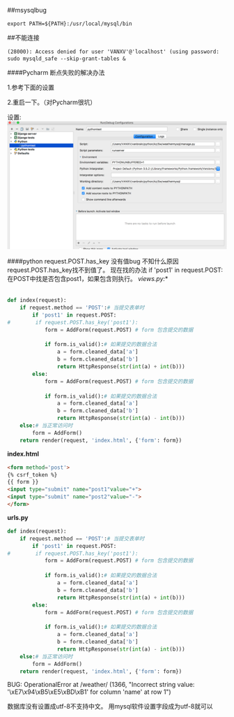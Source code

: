 ##msysqlbug
```shell
export PATH=${PATH}:/usr/local/mysql/bin
```

##不能连接
```shell
(28000): Access denied for user 'VANXV'@'localhost' (using password:
sudo mysqld_safe --skip-grant-tables &
```

####Pycharm 断点失败的解决办法

1.参考下面的设置

2.重启一下。（对Pycharm很坑）

设置: ![gras](img/pyCharmbug.png)


####python request.POST.has_key 没有值bug
不知什么原因request.POST.has_key找不到值了。
现在找的办法
        if 'post1' in request.POST:
        在POST中找是否包含post1，如果包含则执行。
*views.py:**
```python 

def index(request):
    if request.method == 'POST':# 当提交表单时
        if 'post1' in request.POST:
#        if request.POST.has_key('post1'):
            form = AddForm(request.POST) # form 包含提交的数据

            if form.is_valid():# 如果提交的数据合法
                a = form.cleaned_data['a']
                b = form.cleaned_data['b']
                return HttpResponse(str(int(a) + int(b)))
        else:
            form = AddForm(request.POST) # form 包含提交的数据

            if form.is_valid():# 如果提交的数据合法
                a = form.cleaned_data['a']
                b = form.cleaned_data['b']
                return HttpResponse(str(int(a) - int(b)))
    else:# 当正常访问时
        form = AddForm()
    return render(request, 'index.html', {'form': form})

```

**index.html**
```html
<form method='post'>
{% csrf_token %}
{{ form }}
<input type="submit" name="post1"value="+">
<input type="submit" name="post2"value="-">
</form>

```

**urls.py**
```python
def index(request):
    if request.method == 'POST':# 当提交表单时
        if 'post1' in request.POST:
#        if request.POST.has_key('post1'):
            form = AddForm(request.POST) # form 包含提交的数据

            if form.is_valid():# 如果提交的数据合法
                a = form.cleaned_data['a']
                b = form.cleaned_data['b']
                return HttpResponse(str(int(a) + int(b)))
        else:
            form = AddForm(request.POST) # form 包含提交的数据

            if form.is_valid():# 如果提交的数据合法
                a = form.cleaned_data['a']
                b = form.cleaned_data['b']
                return HttpResponse(str(int(a) - int(b)))
    else:# 当正常访问时
        form = AddForm()
    return render(request, 'index.html', {'form': form})
```


BUG:
OperationalError at /weather/
(1366, "Incorrect string value: '\\xE7\\x94\\xB5\\xE5\\xBD\\xB1' for column 'name' at row 1")

数据库没有设置成utf-8不支持中文。
用mysql软件设置字段成为utf-8就可以
